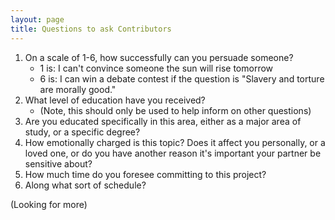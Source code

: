 ```yaml
---
layout: page
title: Questions to ask Contributors
---
```

1. On a scale of 1-6, how successfully can you persuade someone?
    * 1 is: I can't convince someone the sun will rise tomorrow
    * 6 is: I can win a debate contest if the question is "Slavery and torture are morally good."
2. What level of education have you received?
    * (Note, this should only be used to help inform on other questions)
3. Are you educated specifically in this area, either as a major area of study, or a specific degree?
4. How emotionally charged is this topic? Does it affect you personally, or a loved one, or do you have another reason it's important your partner be sensitive about? 
5. How much time do you foresee committing to this project?
6. Along what sort of schedule?

(Looking for more)
